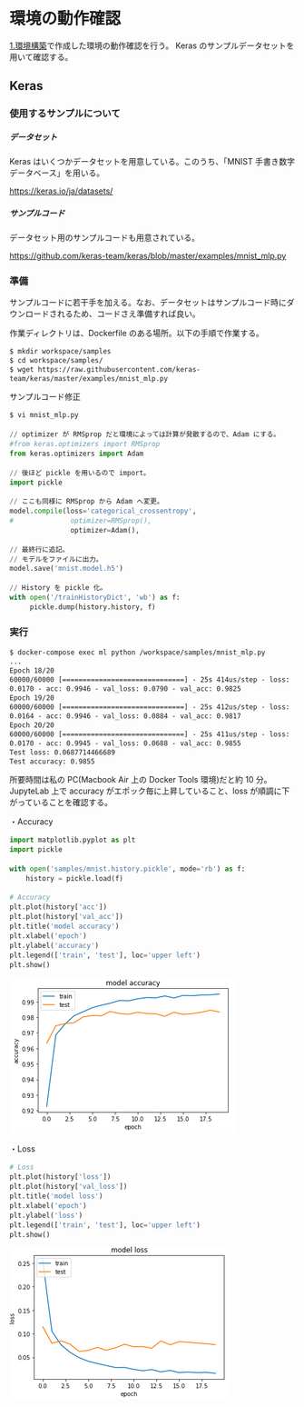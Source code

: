 # 環境の動作確認

[1.環境構築](1.環境構築.md)で作成した環境の動作確認を行う。
Keras のサンプルデータセットを用いて確認する。

## Keras

### 使用するサンプルについて

##### データセット

Keras はいくつかデータセットを用意している。このうち、「MNIST 手書き数字データベース」を用いる。

https://keras.io/ja/datasets/


##### サンプルコード

データセット用のサンプルコードも用意されている。

https://github.com/keras-team/keras/blob/master/examples/mnist_mlp.py


### 準備

サンプルコードに若干手を加える。なお、データセットはサンプルコード時にダウンロードされるため、コードさえ準備すれば良い。

作業ディレクトリは、Dockerfile のある場所。以下の手順で作業する。

```shell
$ mkdir workspace/samples
$ cd workspace/samples/
$ wget https://raw.githubusercontent.com/keras-team/keras/master/examples/mnist_mlp.py
```

サンプルコード修正

```python
$ vi mnist_mlp.py

// optimizer が RMSprop だと環境によっては計算が発散するので、Adam にする。
#from keras.optimizers import RMSprop
from keras.optimizers import Adam

// 後ほど pickle を用いるので import。
import pickle

// ここも同様に RMSprop から Adam へ変更。
model.compile(loss='categorical_crossentropy',
#              optimizer=RMSprop(),
               optimizer=Adam(),

// 最終行に追記。
// モデルをファイルに出力。
model.save('mnist.model.h5')   

// History を pickle 化。
with open('/trainHistoryDict', 'wb') as f:
     pickle.dump(history.history, f)            
```

### 実行

```shell
$ docker-compose exec ml python /workspace/samples/mnist_mlp.py
...
Epoch 18/20
60000/60000 [==============================] - 25s 414us/step - loss: 0.0170 - acc: 0.9946 - val_loss: 0.0790 - val_acc: 0.9825
Epoch 19/20
60000/60000 [==============================] - 25s 412us/step - loss: 0.0164 - acc: 0.9946 - val_loss: 0.0884 - val_acc: 0.9817
Epoch 20/20
60000/60000 [==============================] - 25s 411us/step - loss: 0.0170 - acc: 0.9945 - val_loss: 0.0688 - val_acc: 0.9855
Test loss: 0.0687714466689
Test accuracy: 0.9855
```

所要時間は私の PC(Macbook Air 上の Docker Tools 環境)だと約 10 分。
JupyteLab 上で accuracy がエポック毎に上昇していること、loss が順調に下がっていることを確認する。

・Accuracy

```python
import matplotlib.pyplot as plt
import pickle

with open('samples/mnist.history.pickle', mode='rb') as f:
    history = pickle.load(f)

# Accuracy
plt.plot(history['acc'])
plt.plot(history['val_acc'])
plt.title('model accuracy')
plt.xlabel('epoch')
plt.ylabel('accuracy')
plt.legend(['train', 'test'], loc='upper left')
plt.show()
```

![JupyterLab](image/keras_accuracy.png)

・Loss

```python
# Loss
plt.plot(history['loss'])
plt.plot(history['val_loss'])
plt.title('model loss')
plt.xlabel('epoch')
plt.ylabel('loss')
plt.legend(['train', 'test'], loc='upper left')
plt.show()
```

![JupyterLab](image/keras_loss.png)
